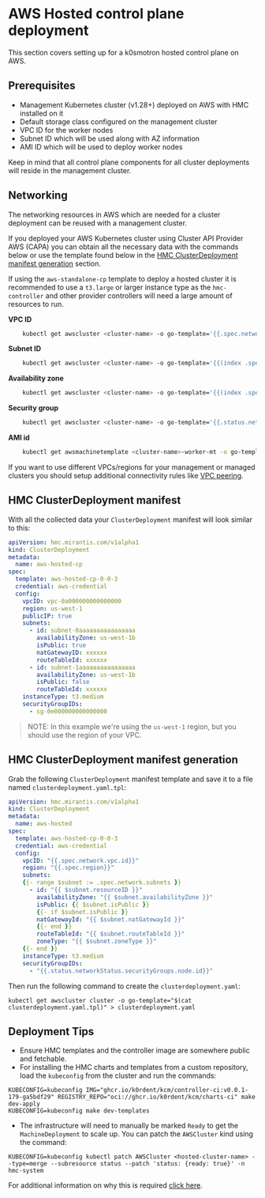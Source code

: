 # AWS Hosted control plane deployment

This section covers setting up for a k0smotron hosted control plane on AWS.

## Prerequisites

-   Management Kubernetes cluster (v1.28+) deployed on AWS with HMC installed on it
-   Default storage class configured on the management cluster
-   VPC ID for the worker nodes
-   Subnet ID which will be used along with AZ information
-   AMI ID which will be used to deploy worker nodes

Keep in mind that all control plane components for all cluster deployments will
reside in the management cluster.

## Networking

The networking resources in AWS which are needed for a cluster deployment can be
reused with a management cluster.

If you deployed your AWS Kubernetes cluster using Cluster API Provider AWS (CAPA)
you can obtain all the necessary data with the commands below or use the
template found below in the
[HMC ClusterDeployment manifest generation](#hmc-clusterdeployment-manifest-generation)
section.

If using the `aws-standalone-cp` template to deploy a hosted cluster it is
recommended to use a `t3.large` or larger instance type as the `hmc-controller`
and other provider controllers will need a large amount of resources to run.

**VPC ID**

```bash
    kubectl get awscluster <cluster-name> -o go-template='{{.spec.network.vpc.id}}'
```

**Subnet ID**

```bash
    kubectl get awscluster <cluster-name> -o go-template='{{(index .spec.network.subnets 0).resourceID}}'
```

**Availability zone**

```bash
    kubectl get awscluster <cluster-name> -o go-template='{{(index .spec.network.subnets 0).availabilityZone}}'
```

**Security group**
```bash
    kubectl get awscluster <cluster-name> -o go-template='{{.status.networkStatus.securityGroups.node.id}}'
```

**AMI id**

```bash
    kubectl get awsmachinetemplate <cluster-name>-worker-mt -o go-template='{{.spec.template.spec.ami.id}}'
```

If you want to use different VPCs/regions for your management or managed
clusters you should setup additional connectivity rules like
[VPC peering](https://docs.aws.amazon.com/whitepapers/latest/building-scalable-secure-multi-vpc-network-infrastructure/vpc-peering.html).


## HMC ClusterDeployment manifest

With all the collected data your `ClusterDeployment` manifest will look similar to this:

```yaml
apiVersion: hmc.mirantis.com/v1alpha1
kind: ClusterDeployment
metadata:
  name: aws-hosted-cp
spec:
  template: aws-hosted-cp-0-0-3
  credential: aws-credential
  config:
    vpcID: vpc-0a000000000000000
    region: us-west-1
    publicIP: true
    subnets:
      - id: subnet-0aaaaaaaaaaaaaaaa
        availabilityZone: us-west-1b
        isPublic: true
        natGatewayID: xxxxxx
        routeTableId: xxxxxx
      - id: subnet-1aaaaaaaaaaaaaaaa
        availabilityZone: us-west-1b
        isPublic: false
        routeTableId: xxxxxx
    instanceType: t3.medium
    securityGroupIDs:
      - sg-0e000000000000000
```

> NOTE:
> In this example we're using the `us-west-1` region, but you should use the
> region of your VPC.

## HMC ClusterDeployment manifest generation

Grab the following `ClusterDeployment` manifest template and save it to a file
named `clusterdeployment.yaml.tpl`:

```yaml
apiVersion: hmc.mirantis.com/v1alpha1
kind: ClusterDeployment
metadata:
  name: aws-hosted
spec:
  template: aws-hosted-cp-0-0-3
  credential: aws-credential
  config:
    vpcID: "{{.spec.network.vpc.id}}"
    region: "{{.spec.region}}"
    subnets:
    {{- range $subnet := .spec.network.subnets }}
      - id: "{{ $subnet.resourceID }}"
        availabilityZone: "{{ $subnet.availabilityZone }}"
        isPublic: {{ $subnet.isPublic }}
        {{- if $subnet.isPublic }}
        natGatewayId: "{{ $subnet.natGatewayId }}"
        {{- end }}
        routeTableId: "{{ $subnet.routeTableId }}"
        zoneType: "{{ $subnet.zoneType }}"
    {{- end }}
    instanceType: t3.medium
    securityGroupIDs:
      - "{{.status.networkStatus.securityGroups.node.id}}"
```

Then run the following command to create the `clusterdeployment.yaml`:

```
kubectl get awscluster cluster -o go-template="$(cat clusterdeployment.yaml.tpl)" > clusterdeployment.yaml
```
## Deployment Tips
* Ensure HMC templates and the controller image are somewhere public and
  fetchable.
* For installing the HMC charts and templates from a custom repository, load
  the `kubeconfig` from the cluster and run the commands:

```
KUBECONFIG=kubeconfig IMG="ghcr.io/k0rdent/kcm/controller-ci:v0.0.1-179-ga5bdf29" REGISTRY_REPO="oci://ghcr.io/k0rdent/kcm/charts-ci" make dev-apply
KUBECONFIG=kubeconfig make dev-templates
```
* The infrastructure will need to manually be marked `Ready` to get the
  `MachineDeployment` to scale up.  You can patch the `AWSCluster` kind using
  the command:

```
KUBECONFIG=kubeconfig kubectl patch AWSCluster <hosted-cluster-name> --type=merge --subresource status --patch 'status: {ready: true}' -n hmc-system
```

For additional information on why this is required [click here](https://docs.k0smotron.io/stable/capi-aws/#:~:text=As%20we%20are%20using%20self%2Dmanaged%20infrastructure%20we%20need%20to%20manually%20mark%20the%20infrastructure%20ready.%20This%20can%20be%20accomplished%20using%20the%20following%20command).
